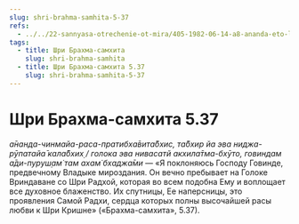 ```yaml
---
slug: shri-brahma-samhita-5-37
refs:
  - ../../22-sannyasa-otrechenie-ot-mira/405-1982-06-14-a8-ananda-eto-lichnost-obyasnenie-imeni-sannyasi-akhayananda.md
tags:
  - title: Шри Брахма-самхита
    slug: shri-brahma-samhita
  - title: Шри Брахма-самхита 5.37
    slug: shri-brahma-samhita-5-37
---
```


# Шри Брахма-самхита 5.37

*а̄нанда-чинмайа-раса-пратибха̄вита̄бхис, та̄бхир йа эва ниджа-рӯпатайа̄ кала̄бхих̣ / голока эва нивасатй акхила̄тма-бхӯто, говиндам а̄ди-пуруш̣ам̇ там ахам̇ бхаджа̄ми* — «Я поклоняюсь Господу Говинде, предвечному Владыке мироздания. Он вечно пребывает на Голоке Вриндаване со Шри Радхой, которая во всем подобна Ему и воплощает все духовное блаженство. Их спутницы, Ее наперсницы, это проявления Самой Радхи, сердца которых полны высочайшей расы любви к Шри Кришне» («Брахма-самхита», 5.37).
